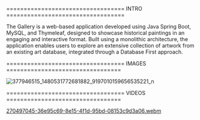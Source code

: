 ================================== INTRO ==================================

The Gallery is a web-based application developed using Java Spring Boot, MySQL, and Thymeleaf, designed to showcase historical paintings in an engaging and interactive format. Built using a monolithic architecture, the application enables users to explore an extensive collection of artwork from an existing art database, integrated through a Database First approach. 

================================== IMAGES =================================

![377946515_1480531772681882_9197010159656535221_n](https://github.com/user-attachments/assets/7d6f7076-88d4-476d-be13-2caed276cd94)


================================== VIDEOS =================================


[270497045-36e95c69-8e15-4f1d-95bd-08153c9d3a06.webm](https://github.com/user-attachments/assets/a490f4a3-598d-4036-92b3-467dad24c466)
